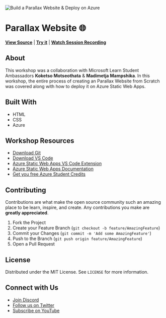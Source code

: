 ![Build a Parallax Website & Deploy on Azure](https://user-images.githubusercontent.com/59148052/123380323-ebace580-d5ac-11eb-9508-7d8302eeb25c.png)

# Parallax Website 🌐


[**View Source**](https://github.com/Basecamp-Community/Parallax-Website) | [**Try it**](https://basecamp-community.github.io/Parallax-Website/) | [**Watch Session Recording**](https://youtu.be/xB5m1oEe43k)


## About
This workshop was a collaboration with Microsoft Learn Student Ambassadors **Koketso Motseothata** & **Madimetja Mampshika**. In this workshop, the entire process of creating an Parallax Website from Scratch was covered along with how to deploy it on Azure Static Web Apps.


## Built With

- HTML
- CSS
- Azure

## Workshop Resources
- [Download Git](https://git-scm.com/downloads)
- [Download VS Code](https://code.visualstudio.com/download)
- [Azure Static Web Apps VS Code Extension](https://marketplace.visualstudio.com/items?itemName=ms-azuretools.vscode-azurestaticwebapps)
- [Azure Static Web Apps Documentation](https://docs.microsoft.com/en-us/azure/static-web-apps/getting-started?tabs=vanilla-javascript)
- [Get you free Azure Student Credits](https://azure.microsoft.com/en-us/free/students/)

## Contributing

Contributions are what make the open source community such an amazing place to be learn, inspire, and create. Any contributions you make are **greatly appreciated**.

1. Fork the Project
2. Create your Feature Branch (`git checkout -b feature/AmazingFeature`)
3. Commit your Changes (`git commit -m 'Add some AmazingFeature'`)
4. Push to the Branch (`git push origin feature/AmazingFeature`)
5. Open a Pull Request

## License

Distributed under the MIT License. See `LICENSE` for more information.

## Connect with Us
- [Join Discord](http://bit.ly/basecamp-discord)
- [Follow us on Twitter](https://twitter.com/basecampxd)
- [Subscribe on YouTube](https://bit.ly/basecamp-subscribe)
